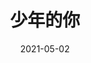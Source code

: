---
layout: movie-review
title: 少年的你
description: >
  易烊千玺真的很喜欢演这种仿佛架空平行宇宙的电影。
category: 电影
img: assets/img/movie/2021/少年的你.webp
star: 2
date: 2021-05-02
---